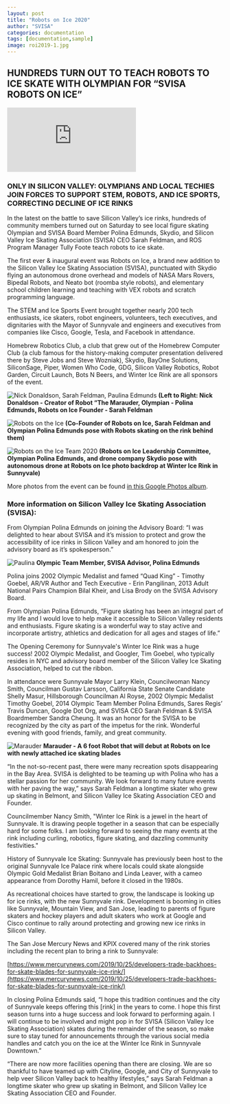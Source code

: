 ```yaml
---
layout: post
title: "Robots on Ice 2020"
author: "SVISA"
categories: documentation
tags: [documentation,sample]
image: roi2019-1.jpg
---
```


## HUNDREDS TURN OUT TO TEACH ROBOTS TO ICE SKATE WITH OLYMPIAN FOR “SVISA ROBOTS ON ICE”

<div class="video-container">
  <iframe src="https://www.youtube.com/embed/IzURLaneSJY?controls=0&autoplay=1&mute=1&rel=0&playlist=IzURLaneSJY&loop=1" title="YouTube video player" frameborder="0" allow="accelerometer; autoplay; clipboard-write; encrypted-media; gyroscope; picture-in-picture" allowfullscreen></iframe>
</div>

### ONLY IN SILICON VALLEY: OLYMPIANS AND LOCAL TECHIES JOIN FORCES TO SUPPORT STEM, ROBOTS, AND ICE SPORTS, CORRECTING DECLINE OF ICE RINKS 


In the latest on the battle to save Silicon Valley’s ice rinks, hundreds of community members turned out on Saturday to see local figure skating Olympian and SVISA Board Member Polina Edmunds, Skydio, and Silicon Valley Ice Skating Association (SVISA) CEO Sarah Feldman, and ROS Program Manager Tully Foote teach robots to ice skate. 

The first ever & inaugural event was Robots on Ice, a brand new addition to the Silicon Valley Ice Skating Association (SVISA), punctuated with Skydio flying an autonomous drone overhead and models of NASA Mars Rovers, Bipedal Robots, and Neato bot (roomba style robots), and elementary school children learning and teaching with VEX robots and scratch programming language.

The STEM and Ice Sports Event brought together nearly 200 tech enthusiasts, ice skaters, robot engineers, volunteers, tech executives, and dignitaries with the Mayor of Sunnyvale and engineers and executives from companies like Cisco, Google, Tesla, and Facebook in attendance. 

Homebrew Robotics Club, a club that grew out of the Homebrew Computer Club (a club famous for the history-making computer presentation delivered there by Steve Jobs and Steve Wozniak), Skydio, BayOne Solutions, SiliconSage, Piper, Women Who Code, GDG, Silicon Valley Robotics, Robot Garden, Circuit Launch, Bots N Beers, and Winter Ice Rink are all sponsors of the event.




![Nick Donaldson, Sarah Feldman, Paulina Edmunds](/assets/img/2020/marauder.jpg)
**(Left to Right: Nick Donaldson - Creator of Robot “The Marauder, Olympian - Polina Edmunds, Robots on Ice Founder - Sarah Feldman**


![Robots on the Ice](/assets/img/2020/cofounder.jpg)
**(Co-Founder of Robots on Ice, Sarah Feldman and Olympian Polina Edmunds pose with Robots skating on the rink behind them)**

![Robots on the Ice Team 2020](/assets/img/2020/2020_roi_team.jpg)
**(Robots on Ice Leadership Committee, Olympian Polina Edmunds, and drone company Skydio pose with autonomous drone at Robots on Ice photo backdrop at Winter Ice Rink in Sunnyvale)**

More photos from the event can be found [in this Google Photos album](https://photos.app.goo.gl/82KULuHE9MtcH9Uy9).


### More information on Silicon Valley Ice Skating Association (SVISA):


From Olympian Polina Edmunds on joining the Advisory Board: “I was delighted to hear about SVISA and it’s mission to protect and grow the accessibility of ice rinks in Silicon Valley and am honored to join the advisory board as it’s spokesperson.”

![Paulina](/assets/img/2020/paulina.jpg)
**Olympic Team Member, SVISA Advisor, Polina Edmunds**

Polina joins 2002 Olympic Medalist and famed “Quad King” - Timothy Goebel, AR/VR Author and Tech Executive - Erin Pangilinan, 2013 Adult National Pairs Champion Bilal Kheir, and Lisa Brody on the SVISA Advisory Board.

From Olympian Polina Edmunds, “Figure skating has been an integral part of my life and I would love to help make it accessible to Silicon Valley residents and enthusiasts.  Figure skating is a wonderful way to stay active and incorporate artistry, athletics and dedication for all ages and stages of life.”

The Opening Ceremony for Sunnyvale's Winter Ice Rink was a huge success! 2002 Olympic Medalist, and Googler, Tim Goebel, who typically resides in NYC and advisory board member of the Silicon Valley Ice Skating Association, helped to cut the ribbon. 

In attendance were Sunnyvale Mayor Larry Klein, Councilwoman Nancy Smith, Councilman Gustav Larsson, California State Senate Candidate Shelly Masur, Hillsborough Councilman Al Royse, 2002 Olympic Medalist Timothy Goebel, 2014 Olympic Team Member Polina Edmunds, Sares Regis’ Travis Duncan, Google Dot Org, and SVISA CEO Sarah Feldman & SVISA Boardmember Sandra Cheung. It was an honor for the SVISA to be recognized by the city as part of the impetus for the rink. Wonderful evening with good friends, family, and great community.

![Marauder](/assets/img/2020/marauder2.jpg)
**Marauder - A 6 foot Robot that will debut at Robots on Ice with newly attached ice skating blades**

“In the not-so-recent past, there were many recreation spots disappearing in the Bay Area. SVISA is delighted to be teaming up with Polina who has a stellar passion for her community. We look forward to many future events with her paving the way,” says Sarah Feldman a longtime skater who grew up skating in Belmont, and Silicon Valley Ice Skating Association CEO and Founder. 


Councilmember Nancy Smith, "Winter Ice Rink is a jewel in the heart of Sunnyvale. It is drawing people together in a season that can be especially hard for some folks. I am looking forward to seeing the many events at the rink including curling, robotics, figure skating, and dazzling community festivities."


History of Sunnyvale Ice Skating:
Sunnyvale has previously been host to the original Sunnyvale Ice Palace rink where locals could skate alongside Olympic Gold Medalist Brian Boitano and Linda Leaver, with a cameo appearance from Dorothy Hamil, before it closed in the 1980s.


As recreational choices have started to grow, the landscape is looking up for ice rinks, with the new Sunnyvale rink. Development is booming in cities like Sunnyvale, Mountain View, and San Jose, leading to parents of figure skaters and hockey players and adult skaters who work at Google and Cisco continue to rally around protecting and growing new ice rinks in Silicon Valley. 



The San Jose Mercury News and KPIX covered many of the rink stories including the recent plan to bring a rink to Sunnyvale:

[https://www.mercurynews.com/2019/10/25/developers-trade-backhoes-for-skate-blades-for-sunnyvale-ice-rink/](https://www.mercurynews.com/2019/10/25/developers-trade-backhoes-for-skate-blades-for-sunnyvale-ice-rink/)

In closing Polina Edmunds said, “I hope this tradition continues and the city of Sunnyvale keeps offering this [rink] in the years to come. I hope this first season turns into a huge success and look forward to performing again. I will continue to be involved and might pop in for SVISA (Silicon Valley Ice Skating Association) skates during the remainder of the season, so make sure to stay tuned for announcements through the various social media handles and catch you on the ice at the Winter Ice Rink in Sunnyvale Downtown.”


“There are now more facilities opening than there are closing. We are so thankful to have teamed up with Cityline, Google, and City of Sunnyvale to help veer Silicon Valley back to healthy lifestyles,” says Sarah Feldman a longtime skater who grew up skating in Belmont, and Silicon Valley Ice Skating Association CEO and Founder. 